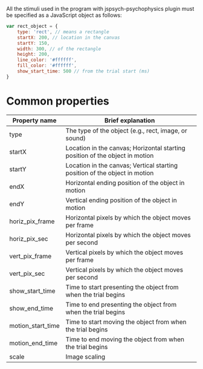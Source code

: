 All the stimuli used in the program with jspsych-psychophysics plugin must be specified as a JavaScript object as follows:
```javascript
var rect_object = {
    type: 'rect', // means a rectangle
    startX: 200, // location in the canvas
    startY: 150,
    width: 300, // of the rectangle
    height: 200,
    line_color: '#ffffff',
    fill_color: '#ffffff',
    show_start_time: 500 // from the trial start (ms)
}
```
# Common properties
|Property name|Brief explanation|
|---|---|
|type|The type of the object (e.g., rect, image, or sound)|
|startX|Location in the canvas; Horizontal starting position of the object in motion|
|startY|Location in the canvas; Vertical starting position of the object in motion|
|endX|Horizontal ending position of the object in motion|
|endY|Vertical ending position of the object in motion|
|horiz_pix_frame|Horizontal pixels by which the object moves per frame|
|horiz_pix_sec|Horizontal pixels by which the object moves per second|
|vert_pix_frame|Vertical pixels by which the object moves per frame|
|vert_pix_sec|Vertical pixels by which the object moves per second|
|show_start_time|Time to start presenting the object from when the trial begins|
|show_end_time|Time to end presenting the object from when the trial begins|
|motion_start_time|Time to start moving the object from when the trial begins|
|motion_end_time|Time to end moving the object from when the trial begins|
|scale|Image scaling|

